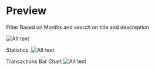 # Preview
Filter Based on Months and search on title and descreption

 ![Alt text](https://github.com/Prajwalgawande/task/assets/86409436/4f6ae2e5-3170-49b9-8a65-68dbd0f13fda)

 Statistics:
![Alt text](https://github.com/Prajwalgawande/task/assets/86409436/32072642-c3f0-45fe-a8a2-c07cf7272c5c)

Transactions Bar Chart
![Alt text](https://github.com/Prajwalgawande/task/assets/86409436/3e287b4e-1a1c-418f-8aac-4e6a0473ba12)
